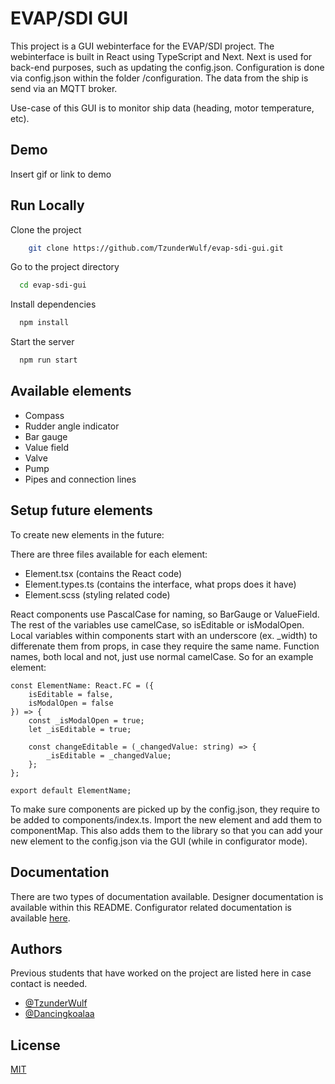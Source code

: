 
# EVAP/SDI GUI

This project is a GUI webinterface for the EVAP/SDI project. The webinterface is built in React using TypeScript and Next. Next is used for back-end purposes, such as updating the config.json. Configuration is done via config.json within the folder /configuration. The data from the ship is send via an MQTT broker.

Use-case of this GUI is to monitor ship data (heading, motor temperature, etc).


## Demo

Insert gif or link to demo


## Run Locally

Clone the project

```bash
    git clone https://github.com/TzunderWulf/evap-sdi-gui.git
```

Go to the project directory

```bash
  cd evap-sdi-gui
```

Install dependencies

```bash
  npm install
```

Start the server

```bash
  npm run start
```


## Available elements

- Compass
- Rudder angle indicator
- Bar gauge
- Value field
- Valve
- Pump
- Pipes and connection lines



## Setup future elements

To create new elements in the future:

There are three files available for each element:
- Element.tsx (contains the React code)
- Element.types.ts (contains the interface, what props does it have)
- Element.scss (styling related code)

React components use PascalCase for naming, so BarGauge or ValueField. The rest of the variables use camelCase, so isEditable or isModalOpen. Local variables within components start with an underscore (ex. _width) to differenate them from props, in case they require the same name. Function names, both local and not, just use normal camelCase. So for an example element:

```
const ElementName: React.FC = ({
    isEditable = false,
    isModalOpen = false
}) => {
    const _isModalOpen = true;
    let _isEditable = true;

    const changeEditable = (_changedValue: string) => {
        _isEditable = _changedValue;
    };
};

export default ElementName;
```

To make sure components are picked up by the config.json, they require to be added to components/index.ts. Import the new element and add them to componentMap. This also adds them to the library so that you can add your new element to the config.json via the GUI (while in configurator mode).
## Documentation

There are two types of documentation available. Designer documentation is available within this README. Configurator related documentation is available [here](https://linktodocumentation).


## Authors

Previous students that have worked on the project are listed here in case contact is needed.

- [@TzunderWulf](https://www.github.com/tzunderwulf)
- [@Dancingkoalaa](https://www.github.com/Dancingkoalaa)


## License

[MIT](https://choosealicense.com/licenses/mit/)

